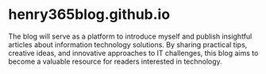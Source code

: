 # henry365blog.github.io
The blog will serve as a platform to introduce myself and publish insightful articles about information technology solutions. By sharing practical tips, creative ideas, and innovative approaches to IT challenges, this blog aims to become a valuable resource for readers interested in technology.
